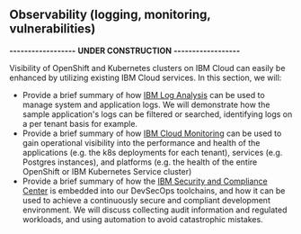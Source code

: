## Observability (logging, monitoring, vulnerabilities)

**------------------**
**UNDER CONSTRUCTION**
**------------------**

Visibility of OpenShift and Kubernetes clusters on IBM Cloud can easily be enhanced by utilizing existing IBM Cloud services.  In this section, we will:

* Provide a brief summary of how [IBM Log Analysis](https://cloud.ibm.com/docs/log-analysis?topic=log-analysis-getting-started) can be used to manage system and application logs.  We will demonstrate how the sample application's logs can be filtered or searched, identifying logs on a per tenant basis for example.
* Provide a brief summary of how [IBM Cloud Monitoring](https://cloud.ibm.com/docs/monitoring?topic=monitoring-getting-started) can be used to gain operational visibility into the performance and health of the applications (e.g. the k8s deployments for each tenant), services (e.g. Postgres instances), and platforms (e.g. the health of the entire OpenShift or IBM Kubernetes Service cluster) 
* Provide a brief summary of how the [IBM Security and Compliance Center](https://cloud.ibm.com/docs/security-compliance?topic=security-compliance-getting-started) is embedded into our DevSecOps toolchains, and how it can be used to achieve a continuously secure and compliant development environment.  We will discuss collecting audit information and regulated workloads, and using automation to avoid catastrophic mistakes.